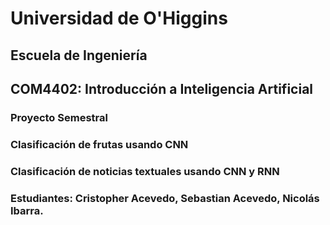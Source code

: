 # Universidad de O'Higgins

## Escuela de Ingeniería
## COM4402: Introducción a Inteligencia Artificial

### **Proyecto Semestral**

### **Clasificación de frutas usando CNN**
### **Clasificación de noticias textuales usando CNN y RNN**

### Estudiantes: Cristopher Acevedo, Sebastian Acevedo, Nicolás Ibarra.
